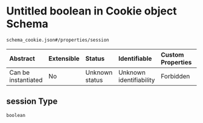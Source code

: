 # Untitled boolean in Cookie object Schema

```txt
schema_cookie.json#/properties/session
```



| Abstract            | Extensible | Status         | Identifiable            | Custom Properties | Additional Properties | Access Restrictions | Defined In                                                                        |
| :------------------ | :--------- | :------------- | :---------------------- | :---------------- | :-------------------- | :------------------ | :-------------------------------------------------------------------------------- |
| Can be instantiated | No         | Unknown status | Unknown identifiability | Forbidden         | Allowed               | none                | [schema\_cookie.json\*](../lib/schemas/schema_cookie.json "open original schema") |

## session Type

`boolean`
